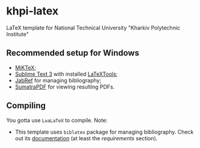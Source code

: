 # khpi-latex
LaTeX template for National Technical University "Kharkiv Polytechnic Institute"

## Recommended setup for Windows
- [MiKTeX](http://miktex.org/);
- [Sublime Text 3](http://www.sublimetext.com/) with installed [LaTeXTools](https://github.com/SublimeText/LaTeXTools);
- [JabRef](http://jabref.sourceforge.net/) for managing bibliography;
- [SumatraPDF](http://blog.kowalczyk.info/software/sumatrapdf/free-pdf-reader.html) for viewing resulting PDFs.

## Compiling
You gotta use `LuaLaTeX` to compile.
Note:
- This template uses `biblatex` package for managing bibliography. Check out its [documentation](https://ctan.org/pkg/biblatex) (at least the _requirements_ section).
